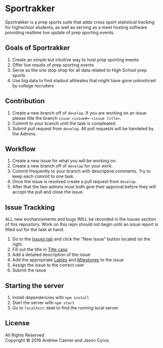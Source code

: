 # Sportrakker
Sportrakker is a prep sports suite that adds cross sport statistical tracking for highschool students, as well as serving as a meet hosting software providing realtime live update of prep sporting events.  
## Goals of Sportrakker
1. Create an simple but intuitive way to host prep sporting events
2. Offer live resutls of prep sporting events
3. Serve as the one stop shop for all data related to High School prep sports
4. Use big data to find stadout athleates that might have gone unknoticed by college recruiters


## Contribution
1. Create a new branch off of `develop`. If you are working on an issue please title the branch `issue-<issue#>-<issue title>`.
2. Commit to your branch until the task is compleated
3. Submit pull request from `develop`. All pull requests will be handeled by the Admins.

## Workflow
1. Create a new issue for what you will be working on.
2. Create a new branch off of `develop` for your work.
3. Commit frequently to your branch with descriptive comments. Try to keep each commit to one task. 
4. Once the issue is resolved create a pull request from `develop`.
5. After that the two admins must both give their approval before they will accept the pull and close the issue.


## Issue Trackking
ALL new enchancements and bugs WILL be recorded in the Issues section of this repository. Work on this repo should not begin until an issue report is filled out for the task at hand.  


1. Go to the [Issues tab](https://github.com/Andrew-Casner/Sportrakker/issues) and click the "New Issue" button located on the right.  
2. Fill out the title in [Title case](https://en.wikipedia.org/wiki/Letter_case#Case_styles)  
3. Add a detailed description of the issue  
4. Add the appropriate [Lables](https://github.com/Andrew-Casner/Sportrakker/labels) and [Milestones](https://github.com/Andrew-Casner/Sportrakker/milestones) to the issue  
5. Assign the issue to the correct user  
6. Submit the issue  


## Starting the server
1. Install dependencies with `npm install`
2. Start the server with `npm start`
3. Go to `localhost:8080` to find the running local server


## License
All Rights Reserved  
Copyright :copyright: 2016 Andrew Casner and Jason Cyrus
